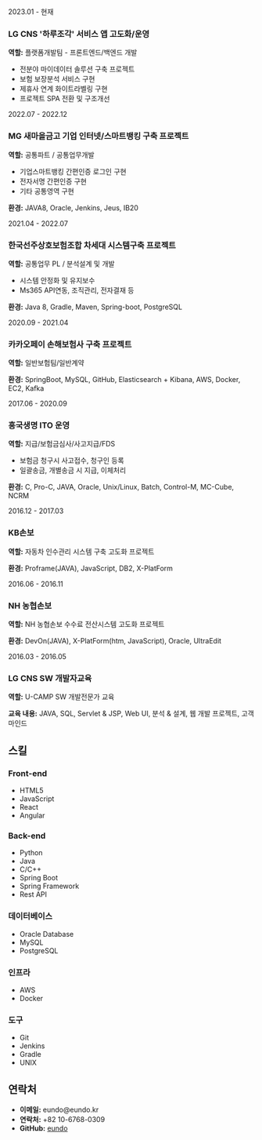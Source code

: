 <div class="timeline">
  <div class="timeline-item">
    <div class="timeline-date">2023.01 - 현재</div>
    <div class="timeline-content">
      <h3>LG CNS '하루조각' 서비스 앱 고도화/운영</h3>
      <p><strong>역할:</strong> 플랫폼개발팀 - 프론트엔드/백엔드 개발</p>
      <ul>
        <li>전분야 마이데이터 솔루션 구축 프로젝트</li>
        <li>보험 보장분석 서비스 구현</li>
        <li>제휴사 연계 화이트라벨링 구현</li>
        <li>프로젝트 SPA 전환 및 구조개선</li>
      </ul>
    </div>
  </div>

  <div class="timeline-item">
    <div class="timeline-date">2022.07 - 2022.12</div>
    <div class="timeline-content">
      <h3>MG 새마을금고 기업 인터넷/스마트뱅킹 구축 프로젝트</h3>
      <p><strong>역할:</strong> 공통파트 / 공통업무개발</p>
      <ul>
        <li>기업스마트뱅킹 간편인증 로그인 구현</li>
        <li>전자서명 간편인증 구현</li>
        <li>기타 공통영역 구현</li>
      </ul>
      <p><strong>환경:</strong> JAVA8, Oracle, Jenkins, Jeus, IB20</p>
    </div>
  </div>

  <div class="timeline-item">
    <div class="timeline-date">2021.04 - 2022.07</div>
    <div class="timeline-content">
      <h3>한국선주상호보험조합 차세대 시스템구축 프로젝트</h3>
      <p><strong>역할:</strong> 공통업무 PL / 분석설계 및 개발</p>
      <ul>
        <li>시스템 안정화 및 유지보수</li>
        <li>Ms365 API연동, 조직관리, 전자결재 등</li>
      </ul>
      <p><strong>환경:</strong> Java 8, Gradle, Maven, Spring-boot, PostgreSQL</p>
    </div>
  </div>

  <div class="timeline-item">
    <div class="timeline-date">2020.09 - 2021.04</div>
    <div class="timeline-content">
      <h3>카카오페이 손해보험사 구축 프로젝트</h3>
      <p><strong>역할:</strong> 일반보험팀/일반계약</p>
      <p><strong>환경:</strong> SpringBoot, MySQL, GitHub, Elasticsearch + Kibana, AWS, Docker, EC2, Kafka</p>
    </div>
  </div>

  <div class="timeline-item">
    <div class="timeline-date">2017.06 - 2020.09</div>
    <div class="timeline-content">
      <h3>흥국생명 ITO 운영</h3>
      <p><strong>역할:</strong> 지급/보험금심사/사고지급/FDS</p>
      <ul>
        <li>보험금 청구시 사고접수, 청구인 등록</li>
        <li>일괄송금, 개별송금 시 지급, 이체처리</li>
      </ul>
      <p><strong>환경:</strong> C, Pro-C, JAVA, Oracle, Unix/Linux, Batch, Control-M, MC-Cube, NCRM</p>
    </div>
  </div>

  <div class="timeline-item">
    <div class="timeline-date">2016.12 - 2017.03</div>
    <div class="timeline-content">
      <h3>KB손보</h3>
      <p><strong>역할:</strong> 자동차 인수관리 시스템 구축 고도화 프로젝트</p>
      <p><strong>환경:</strong> Proframe(JAVA), JavaScript, DB2, X-PlatForm</p>
    </div>
  </div>

  <div class="timeline-item">
    <div class="timeline-date">2016.06 - 2016.11</div>
    <div class="timeline-content">
      <h3>NH 농협손보</h3>
      <p><strong>역할:</strong> NH 농협손보 수수료 전산시스템 고도화 프로젝트</p>
      <p><strong>환경:</strong> DevOn(JAVA), X-PlatForm(htm, JavaScript), Oracle, UltraEdit</p>
    </div>
  </div>

  <div class="timeline-item">
    <div class="timeline-date">2016.03 - 2016.05</div>
    <div class="timeline-content">
      <h3>LG CNS SW 개발자교육</h3>
      <p><strong>역할:</strong> U-CAMP SW 개발전문가 교육</p>
      <p><strong>교육 내용:</strong> JAVA, SQL, Servlet & JSP, Web UI, 분석 & 설계, 웹 개발 프로젝트, 고객마인드</p>
    </div>
  </div>
</div>


<h2>스킬</h2>
<div class="skills-section">
  <div class="skill-card">
    <h3>Front-end</h3>
    <ul>
      <li><span class="skill-tag">HTML5</span></li>
      <li><span class="skill-tag">JavaScript</span></li>
      <li><span class="skill-tag">React</span></li>
      <li><span class="skill-tag">Angular</span></li>
    </ul>
  </div>
  <div class="skill-card">
    <h3>Back-end</h3>
    <ul>
      <li><span class="skill-tag">Python</span></li>
      <li><span class="skill-tag">Java</span></li>
      <li><span class="skill-tag">C/C++</span></li>
      <li><span class="skill-tag">Spring Boot</span></li>
      <li><span class="skill-tag">Spring Framework</span></li>
      <li><span class="skill-tag">Rest API</span></li>
    </ul>
  </div>
  <div class="skill-card">
    <h3>데이터베이스</h3>
    <ul>
      <li><span class="skill-tag">Oracle Database</span></li>
      <li><span class="skill-tag">MySQL</span></li>
      <li><span class="skill-tag">PostgreSQL</span></li>
    </ul>
  </div>
  <div class="skill-card">
    <h3>인프라</h3>
    <ul>
      <li><span class="skill-tag">AWS</span></li>
      <li><span class="skill-tag">Docker</span></li>
    </ul>
  </div>
  <div class="skill-card">
    <h3>도구</h3>
    <ul>
      <li><span class="skill-tag">Git</span></li>
      <li><span class="skill-tag">Jenkins</span></li>
      <li><span class="skill-tag">Gradle</span></li>
      <li><span class="skill-tag">UNIX</span></li>
    </ul>
  </div>
</div>

<!-- 연락처 섹션 -->
<h2>연락처</h2>
<ul>
  <li><strong>이메일:</strong> eundo@eundo.kr</li>
  <li><strong>연락처:</strong> +82 10-6768-0309</li>
  <li><strong>GitHub:</strong> <a href="https://github.com/eundo">eundo</a></li>
</ul>